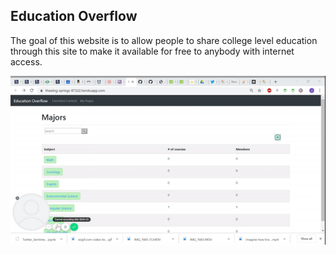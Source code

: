 ## Education Overflow
The goal of this website is to allow people to share college level education through this site to make it available for free to anybody with internet access. 


![Education overflow Demo](EODemo.gif)
